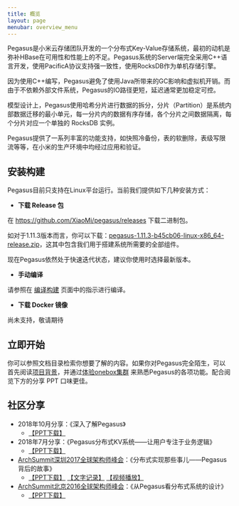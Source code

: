 ```yaml
---
title: 概览
layout: page
menubar: overview_menu
---
```


Pegasus是小米云存储团队开发的一个分布式Key-Value存储系统，最初的动机是弥补HBase在可用性和性能上的不足。Pegasus系统的Server端完全采用C++语言开发，使用PacificA协议支持强一致性，使用RocksDB作为单机存储引擎。

因为使用C++编写，Pegasus避免了使用Java所带来的GC影响和虚拟机开销。而由于不依赖外部文件系统，Pegasus的IO路径更短，延迟通常更加稳定可控。

模型设计上，Pegasus使用哈希分片进行数据的拆分，分片（Partition）是系统内部数据迁移的最小单元，每一分片内的数据有序存储，各个分片之间数据隔离，每个分片对应一个单独的 RocksDB 实例。

Pegasus提供了一系列丰富的功能支持，如快照冷备份，表的软删除，表级写限流等等，在小米的生产环境中均经过应用和验证。

## 安装构建

Pegasus目前只支持在Linux平台运行。当前我们提供如下几种安装方式：

- **下载 Release 包**

在 <https://github.com/XiaoMi/pegasus/releases> 下载二进制包。

如对于1.11.3版本而言，你可以下载：[pegasus-1.11.3-b45cb06-linux-x86_64-release.zip](https://github.com/XiaoMi/pegasus/releases/download/v1.11.3/pegasus-1.11.3-b45cb06-linux-x86_64-release.zip)，这其中包含我们用于搭建系统所需要的全部组件。

现在Pegasus依然处于快速迭代状态，建议你使用时选择最新版本。

- **手动编译**

请参照在 [编译构建](/overview/compilation) 页面中的指示进行编译。

- **下载 Docker 镜像**

尚未支持，敬请期待

## 立即开始

你可以参照文档目录检索你想要了解的内容。如果你对Pegasus完全陌生，可以首先阅读[项目背景](/overview/background)，并通过[体验onebox集群](/overview/onebox)
来熟悉Pegasus的各项功能。配合阅览下方的分享 PPT 口味更佳。

## 社区分享

- 2018年10月分享：《深入了解Pegasus》
  - [【PPT下载】](https://www.slideshare.net/ssuser0a3cdd/pegasus-in-depth)
- 2018年7月分享：《Pegasus分布式KV系统——让用户专注于业务逻辑》
  - [【PPT下载】](https://www.slideshare.net/ssuser0a3cdd/pegasus-kv-storage-let-the-users-focus-on-their-work-201807)
- [ArchSummit深圳2017全球架构师峰会](https://sz2017.archsummit.com/presentation/969)：《分布式实现那些事儿——Pegasus背后的故事》
  - [【PPT下载】](https://www.slideshare.net/ssuser0a3cdd/behind-pegasus-what-matters-in-a-distributed-system-arch-summit-shenzhen2017)  [【文字记录】](http://www.sohu.com/a/198828662_355140)  [【视频播放】](http://p.bokecc.com/playvideo.bo?vid=2BBEA348D0B369459C33DC5901307461&uid=0575C033D2012A28&playerid=&playertype=&mediatype=)
- [ArchSummit北京2016全球架构师峰会](http://bj2016.archsummit.com/presentation/3023)：《从Pegasus看分布式系统的设计》
  - [【PPT下载】](https://www.slideshare.net/ssuser0a3cdd/pegasus-designing-a-distributed-key-value-system-arch-summit-beijing2016)
